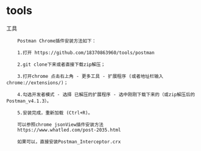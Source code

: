 # tools
工具

		Postman Chrome插件安装方法如下：

        1.打开 https://github.com/18370863960/tools/postman

        2.git clone下来或者直接下载zip解压；

        3.打开chrome 点击右上角 - 更多工具 - 扩展程序 (或者地址栏输入chrome://extensions/)；

        4.勾选开发者模式 - 选择 已解压的扩展程序 - 选中刚刚下载下来的（或zip解压后的Postman_v4.1.3）。

        5.安装完成，重新加载 (Ctrl+R)。
		
		可以参照chrome jsonView插件安装方法
		https://www.whatled.com/post-2035.html
		
		如果可以，直接安装Postman_Interceptor.crx